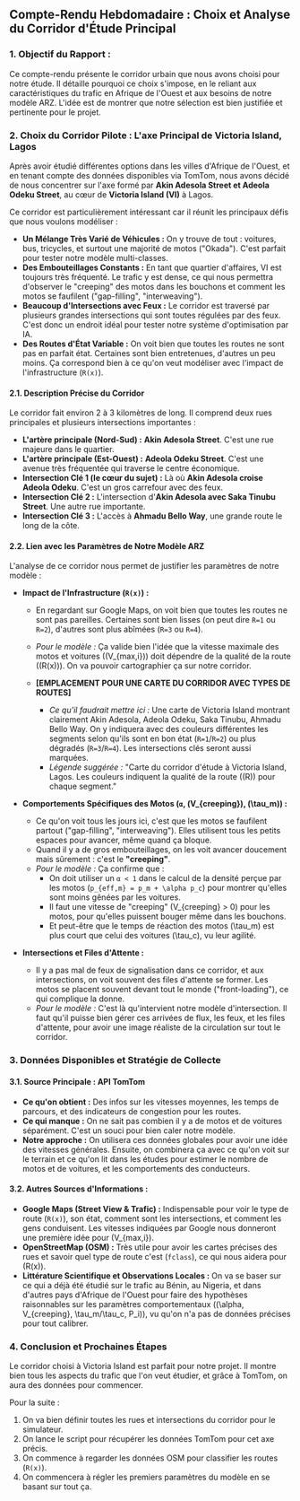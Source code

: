 
## Compte-Rendu Hebdomadaire : Choix et Analyse du Corridor d'Étude Principal


### **1. Objectif du Rapport :**

Ce compte-rendu présente le corridor urbain que nous avons choisi pour notre étude. Il détaille pourquoi ce choix s'impose, en le reliant aux caractéristiques du trafic en Afrique de l'Ouest et aux besoins de notre modèle ARZ. L'idée est de montrer que notre sélection est bien justifiée et pertinente pour le projet.

### **2. Choix du Corridor Pilote : L'axe Principal de Victoria Island, Lagos**

Après avoir étudié différentes options dans les villes d'Afrique de l'Ouest, et en tenant compte des données disponibles via TomTom, nous avons décidé de nous concentrer sur l'axe formé par **Akin Adesola Street et Adeola Odeku Street**, au cœur de **Victoria Island (VI)** à Lagos.

Ce corridor est particulièrement intéressant car il réunit les principaux défis que nous voulons modéliser :
*   **Un Mélange Très Varié de Véhicules :** On y trouve de tout : voitures, bus, tricycles, et surtout une majorité de motos ("Okada"). C'est parfait pour tester notre modèle multi-classes.
*   **Des Embouteillages Constants :** En tant que quartier d'affaires, VI est toujours très fréquenté. Le trafic y est dense, ce qui nous permettra d'observer le "creeping" des motos dans les bouchons et comment les motos se faufilent ("gap-filling", "interweaving").
*   **Beaucoup d'Intersections avec Feux :** Le corridor est traversé par plusieurs grandes intersections qui sont toutes régulées par des feux. C'est donc un endroit idéal pour tester notre système d'optimisation par IA.
*   **Des Routes d'État Variable :** On voit bien que toutes les routes ne sont pas en parfait état. Certaines sont bien entretenues, d'autres un peu moins. Ça correspond bien à ce qu'on veut modéliser avec l'impact de l'infrastructure (`R(x)`).

#### **2.1. Description Précise du Corridor**

Le corridor fait environ 2 à 3 kilomètres de long. Il comprend deux rues principales et plusieurs intersections importantes :

*   **L'artère principale (Nord-Sud) :** **Akin Adesola Street**. C'est une rue majeure dans le quartier.
*   **L'artère principale (Est-Ouest) :** **Adeola Odeku Street**. C'est une avenue très fréquentée qui traverse le centre économique.
*   **Intersection Clé 1 (le cœur du sujet) :** Là où **Akin Adesola croise Adeola Odeku**. C'est un gros carrefour avec des feux.
*   **Intersection Clé 2 :** L'intersection d'**Akin Adesola avec Saka Tinubu Street**. Une autre rue importante.
*   **Intersection Clé 3 :** L'accès à **Ahmadu Bello Way**, une grande route le long de la côte.

#### **2.2. Lien avec les Paramètres de Notre Modèle ARZ**

L'analyse de ce corridor nous permet de justifier les paramètres de notre modèle :

*   **Impact de l'Infrastructure (`R(x)`) :**
    *   En regardant sur Google Maps, on voit bien que toutes les routes ne sont pas pareilles. Certaines sont bien lisses (on peut dire `R=1` ou `R=2`), d'autres sont plus abîmées (`R=3` ou `R=4`).
    *   *Pour le modèle :* Ça valide bien l'idée que la vitesse maximale des motos et voitures (\(V_{max,i}\)) doit dépendre de la qualité de la route (\(R(x)\)). On va pouvoir cartographier ça sur notre corridor.

    *   **[EMPLACEMENT POUR UNE CARTE DU CORRIDOR AVEC TYPES DE ROUTES]**
        *   *Ce qu'il faudrait mettre ici :* Une carte de Victoria Island montrant clairement Akin Adesola, Adeola Odeku, Saka Tinubu, Ahmadu Bello Way. On y indiquera avec des couleurs différentes les segments selon qu'ils sont en bon état (`R=1`/`R=2`) ou plus dégradés (`R=3`/`R=4`). Les intersections clés seront aussi marquées.
        *   *Légende suggérée :* "Carte du corridor d'étude à Victoria Island, Lagos. Les couleurs indiquent la qualité de la route (\(R\)) pour chaque segment."

*   **Comportements Spécifiques des Motos (`α`, \(V_{creeping}\), \(\tau_m\)) :**
    *   Ce qu'on voit tous les jours ici, c'est que les motos se faufilent partout ("gap-filling", "interweaving"). Elles utilisent tous les petits espaces pour avancer, même quand ça bloque.
    *   Quand il y a de gros embouteillages, on les voit avancer doucement mais sûrement : c'est le **"creeping"**.
    *   *Pour le modèle :* Ça confirme que :
        *   On doit utiliser un `α < 1` dans le calcul de la densité perçue par les motos (`p_{eff,m} = p_m + \alpha p_c`) pour montrer qu'elles sont moins gênées par les voitures.
        *   Il faut une vitesse de "creeping" \(V_{creeping} > 0\) pour les motos, pour qu'elles puissent bouger même dans les bouchons.
        *   Et peut-être que le temps de réaction des motos \(\tau_m\) est plus court que celui des voitures \(\tau_c\), vu leur agilité.

  

*   **Intersections et Files d'Attente :**
    *   Il y a pas mal de feux de signalisation dans ce corridor, et aux intersections, on voit souvent des files d'attente se former. Les motos se placent souvent devant tout le monde ("front-loading"), ce qui complique la donne.
    *   *Pour le modèle :* C'est là qu'intervient notre modèle d'intersection. Il faut qu'il puisse bien gérer ces arrivées de flux, les feux, et les files d'attente, pour avoir une image réaliste de la circulation sur tout le corridor.


### **3. Données Disponibles et Stratégie de Collecte**

#### **3.1. Source Principale : API TomTom**
*   **Ce qu'on obtient :** Des infos sur les vitesses moyennes, les temps de parcours, et des indicateurs de congestion pour les routes.
*   **Ce qui manque :** On ne sait pas combien il y a de motos et de voitures séparément. C'est un souci pour bien caler notre modèle.
*   **Notre approche :** On utilisera ces données globales pour avoir une idée des vitesses générales. Ensuite, on combinera ça avec ce qu'on voit sur le terrain et ce qu'on lit dans les études pour estimer le nombre de motos et de voitures, et les comportements des conducteurs.

#### **3.2. Autres Sources d'Informations :**
*   **Google Maps (Street View & Trafic) :** Indispensable pour voir le type de route (`R(x)`), son état, comment sont les intersections, et comment les gens conduisent. Les vitesses indiquées par Google nous donneront une première idée pour \(V_{max,i}\).
*   **OpenStreetMap (OSM) :** Très utile pour avoir les cartes précises des rues et savoir quel type de route c'est (`fclass`), ce qui nous aidera pour \(R(x)\).
*   **Littérature Scientifique et Observations Locales :** On va se baser sur ce qui a déjà été étudié sur le trafic au Bénin, au Nigeria, et dans d'autres pays d'Afrique de l'Ouest pour faire des hypothèses raisonnables sur les paramètres comportementaux (\(\alpha, V_{creeping}, \tau_m/\tau_c, P_i\)), vu qu'on n'a pas de données précises pour tout calibrer.

### **4. Conclusion et Prochaines Étapes**

Le corridor choisi à Victoria Island est parfait pour notre projet. Il montre bien tous les aspects du trafic que l'on veut étudier, et grâce à TomTom, on aura des données pour commencer.

Pour la suite :
1.  On va bien définir toutes les rues et intersections du corridor pour le simulateur.
2.  On lance le script pour récupérer les données TomTom pour cet axe précis.
3.  On commence à regarder les données OSM pour classifier les routes (`R(x)`).
4.  On commencera à régler les premiers paramètres du modèle en se basant sur tout ça.

